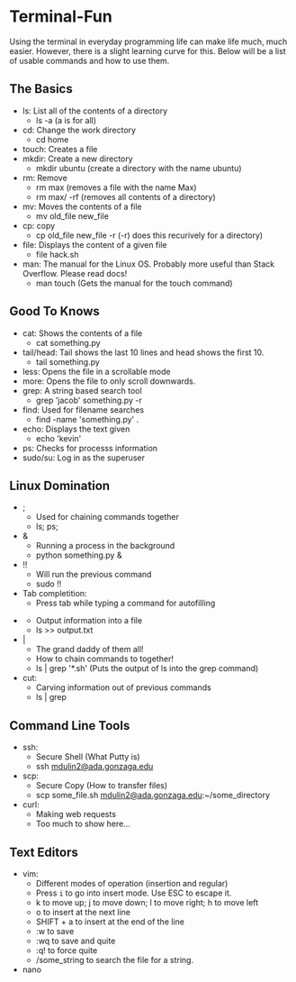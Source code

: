 # Terminal-Fun
Using the terminal in everyday programming life can make life much, much easier. However, there is a slight learning curve for this. Below will be a list of usable commands and how to use them. 

## The Basics
- ls: List all of the contents of a directory 
  - ls -a (a is for all)
- cd: Change the work directory
  - cd home
- touch: Creates a file 
- mkdir: Create a new directory 
  - mkdir ubuntu (create a directory with the name ubuntu) 
- rm: Remove
  - rm max (removes a file with the name Max) 
  - rm max/ -rf (removes all contents of a directory) 
- mv: Moves the contents of a file 
  - mv old_file new_file 
- cp: copy 
  - cp old_file new_file -r (-r) does this recurively for a directory) 
- file: Displays the content of a given file 
  - file hack.sh 
- man: The manual for the Linux OS. Probably more useful than Stack Overflow. Please read docs! 
  - man touch (Gets the manual for the touch command) 

## Good To Knows 
- cat: Shows the contents of a file 
  - cat something.py 
- tail/head: Tail shows the last 10 lines and head shows the first 10. 
  - tail something.py 
- less: Opens the file in a scrollable mode 
- more: Opens the file to only scroll downwards. 
- grep: A string based search tool 
  - grep 'jacob' something.py -r 
- find: Used for filename searches 
  - find -name 'something.py' . 
- echo: Displays the text given 
  - echo 'kevin' 
- ps: Checks for processs information 
- sudo/su: Log in as the superuser 

## Linux Domination 
- ; 
  - Used for chaining commands together 
  - ls; ps; 
- &
  - Running a process in the background 
  - python something.py &
- !! 
  - Will run the previous command 
  - sudo !! 
- Tab completition: 
  - Press tab while typing a command for autofilling 
- >>
  - Output information into a file 
  - ls >> output.txt 
- | 
  - The grand daddy of them all! 
  - How to chain commands to together!
  - ls | grep '*.sh' (Puts the output of ls into the grep command)
- cut: 
  - Carving information out of previous commands
  - ls | grep 

## Command Line Tools 
- ssh: 
  - Secure Shell (What Putty is) 
  - ssh mdulin2@ada.gonzaga.edu 
- scp: 
  - Secure Copy (How to transfer files) 
  - scp some_file.sh mdulin2@ada.gonzaga.edu:~/some_directory
- curl: 
  - Making web requests
  - Too much to show here...
## Text Editors 
- vim:
  - Different modes of operation (insertion and regular) 
  - Press `i` to go into insert mode. Use ESC to escape it. 
  - k to move up; j to move down; l to move right; h to move left 
  - o to insert at the next line 
  - SHIFT + a to insert at the end of the line 
  - :w to save 
  - :wq to save and quite 
  - :q! to force quite 
  - /some_string to search the file for a string. 
- nano

